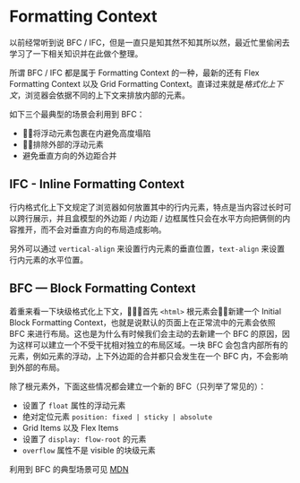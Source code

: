 # Formatting Context
以前经常听到说 BFC / IFC，但是一直只是知其然不知其所以然，最近忙里偷闲去学习了一下相关知识并在此做个整理。  

所谓 BFC / IFC 都是属于 Formatting Context 的一种，最新的还有 Flex Formatting Context 以及 Grid Formatting Context。直译过来就是*格式化上下文*，浏览器会依据不同的上下文来排放内部的元素。  

如下三个最典型的场景会利用到 BFC：
* 将浮动元素包裹在内避免高度塌陷
* 排除外部的浮动元素
* 避免垂直方向的外边距合并

## IFC - Inline Formatting Context
行内格式化上下文规定了浏览器如何放置其中的行内元素，特点是当内容过长时可以跨行展示，并且盒模型的外边距 / 内边距 / 边框属性只会在水平方向把俩侧的内容推开，而不会对垂直方向的布局造成影响。  

另外可以通过 `vertical-align` 来设置行内元素的垂直位置，`text-align` 来设置行内元素的水平位置。

## BFC — Block Formatting Context
着重来看一下块级格式化上下文，首先 `<html>` 根元素会新建一个 Initial Block Formatting Context，也就是说默认的页面上在正常流中的元素会依照 BFC 来进行布局。这也是为什么有时候我们会主动的去新建一个 BFC 的原因，因为这样可以建立一个不受干扰相对独立的布局区域。一块 BFC 会包含内部所有的元素，例如元素的浮动，上下外边距的合并都只会发生在一个 BFC 内，不会影响到外部的布局。  

除了根元素外，下面这些情况都会建立一个新的 BFC（只列举了常见的）：
* 设置了 `float` 属性的浮动元素
* 绝对定位元素 `position: fixed | sticky | absolute`
* Grid Items 以及 Flex Items
* 设置了 `display: flow-root` 的元素
* `overflow` 属性不是 visible 的块级元素
  
利用到 BFC 的典型场景可见 [MDN](https://developer.mozilla.org/en-US/docs/Web/Guide/CSS/Block_formatting_context)